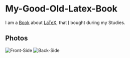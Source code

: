 # My-Good-Old-Latex-Book

I am a [Book](700054.md) about [LaTeX](9300010.md), that [I](0.md) bought during my Studies.

## Photos

![Front-Side](400000116.jpg)
![Back-Side](400000117.jpg)
